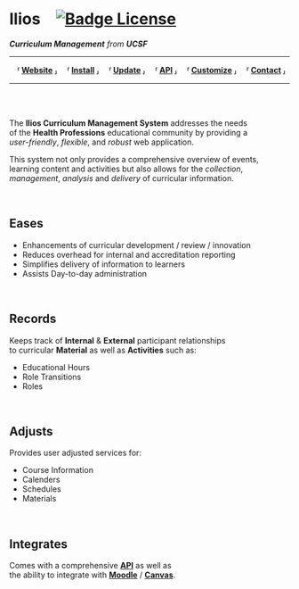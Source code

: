 # Ilios [![Badge License]][License]

***Curriculum Management*** *from* ***UCSF***

---

 **⸢ [Website] ⸥**
 **⸢ [Install] ⸥**
 **⸢ [Update] ⸥**
 **⸢ [API] ⸥**
 **⸢ [Customize] ⸥**
 **⸢ [Contact] ⸥**

---

<br>
<br>

The **Ilios Curriculum Management System** addresses the needs <br>
of the **Health Professions** educational community by providing a <br>
*user-friendly*, *flexible*, and *robust* web application.

This system not only provides a comprehensive overview of events, <br>
learning content and activities but also allows for the *collection*, <br>
*management*, *analysis* and *delivery* of curricular information.

<br>

## Eases

- Enhancements of curricular development / review / innovation
- Reduces overhead for internal and accreditation reporting
- Simplifies delivery of information to learners
- Assists Day-to-day administration 

<br>

## Records

Keeps track of **Internal** & **External** participant relationships <br>
to curricular **Material** as well as **Activities** such as:

- Educational Hours
- Role Transitions
- Roles

<br>

## Adjusts

Provides user adjusted services for:

- Course Information
- Calenders
- Schedules
- Materials

<br>

## Integrates

Comes with a comprehensive **[API]** as well as <br>
the ability to integrate with **[Moodle]** / **[Canvas]**.

<br>

<!----------------------------------------------------------------------------->

[Badge License]: https://img.shields.io/badge/License-MIT-yellow.svg

[License]: LICENSE
[Install]: docs/install.md
[Update]: docs/update.md
[API]: docs/ilios_api.md
[Contact]: docs/Contact.md
[Customize]: docs/Customize.md
[Building]: docs/ilios_quick_setup_for_admins.md

[Website]: https://iliosproject.org
[Moodle]: https://moodle.org/
[Canvas]: https://its.sdsu.edu/tools/canvas

